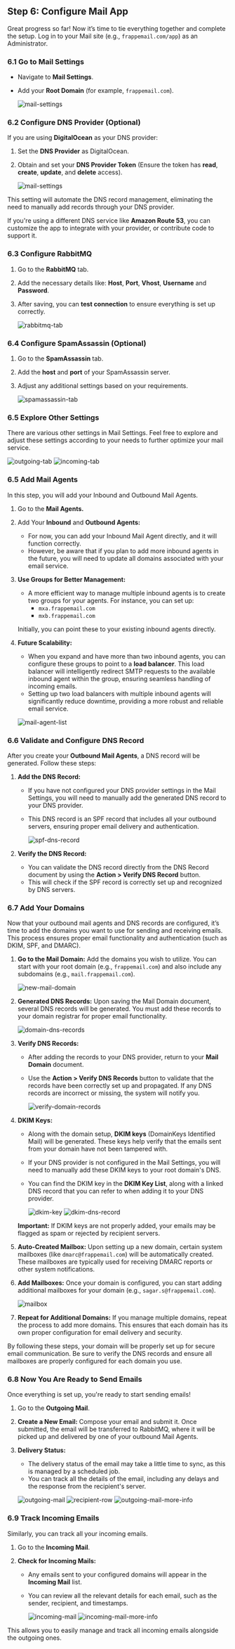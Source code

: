 ## Step 6: Configure Mail App

Great progress so far! Now it’s time to tie everything together and complete the setup. Log in to your Mail site (e.g., `frappemail.com/app`) as an Administrator.

### 6.1 Go to Mail Settings

- Navigate to **Mail Settings**.
- Add your **Root Domain** (for example, `frappemail.com`).

  ![mail-settings](screenshots/6-mail-settings.png)

### 6.2 Configure DNS Provider (Optional)

If you are using **DigitalOcean** as your DNS provider:

1. Set the **DNS Provider** as DigitalOcean.
2. Obtain and set your **DNS Provider Token** (Ensure the token has **read**, **create**, **update**, and **delete** access).

   ![mail-settings](screenshots/6-mail-settings.png)

This setting will automate the DNS record management, eliminating the need to manually add records through your DNS provider.

If you're using a different DNS service like **Amazon Route 53**, you can customize the app to integrate with your provider, or contribute code to support it.

### 6.3 Configure RabbitMQ

1. Go to the **RabbitMQ** tab.
2. Add the necessary details like: **Host**, **Port**, **Vhost**, **Username** and **Password**.
3. After saving, you can **test connection** to ensure everything is set up correctly.

   ![rabbitmq-tab](screenshots/6-rabbitmq-tab.png)

### 6.4 Configure SpamAssassin (Optional)

1. Go to the **SpamAssassin** tab.
2. Add the **host** and **port** of your SpamAssassin server.
3. Adjust any additional settings based on your requirements.

   ![spamassassin-tab](screenshots/6-spamassassin-tab.png)

### 6.5 Explore Other Settings

There are various other settings in Mail Settings. Feel free to explore and adjust these settings according to your needs to further optimize your mail service.

![outgoing-tab](screenshots/6-outgoing-tab.png)
![incoming-tab](screenshots/6-incoming-tab.png)

### 6.5 Add Mail Agents

In this step, you will add your Inbound and Outbound Mail Agents.

1. Go to the **Mail Agents.**

2. Add Your **Inbound** and **Outbound Agents:**

   - For now, you can add your Inbound Mail Agent directly, and it will function correctly.
   - However, be aware that if you plan to add more inbound agents in the future, you will need to update all domains associated with your email service.

3. **Use Groups for Better Management:**

   - A more efficient way to manage multiple inbound agents is to create two groups for your agents. For instance, you can set up:
     - `mxa.frappemail.com`
     - `mxb.frappemail.com`

   Initially, you can point these to your existing inbound agents directly.

4. **Future Scalability:**

   - When you expand and have more than two inbound agents, you can configure these groups to point to a **load balancer**. This load balancer will intelligently redirect SMTP requests to the available inbound agent within the group, ensuring seamless handling of incoming emails.
   - Setting up two load balancers with multiple inbound agents will significantly reduce downtime, providing a more robust and reliable email service.

   ![mail-agent-list](screenshots/6-mail-agent-list.png)

### 6.6 Validate and Configure DNS Record

After you create your **Outbound Mail Agents**, a DNS record will be generated. Follow these steps:

1. **Add the DNS Record:**

   - If you have not configured your DNS provider settings in the Mail Settings, you will need to manually add the generated DNS record to your DNS provider.
   - This DNS record is an SPF record that includes all your outbound servers, ensuring proper email delivery and authentication.

     ![spf-dns-record](screenshots/6-spf-dns-record.png)

2. **Verify the DNS Record:**
   - You can validate the DNS record directly from the DNS Record document by using the **Action > Verify DNS Record** button.
   - This will check if the SPF record is correctly set up and recognized by DNS servers.

### 6.7 Add Your Domains

Now that your outbound mail agents and DNS records are configured, it’s time to add the domains you want to use for sending and receiving emails. This process ensures proper email functionality and authentication (such as DKIM, SPF, and DMARC).

1. **Go to the Mail Domain:** Add the domains you wish to utilize. You can start with your root domain (e.g., `frappemail.com`) and also include any subdomains (e.g., `mail.frappemail.com`).

   ![new-mail-domain](screenshots/6-new-mail-domain.png)

2. **Generated DNS Records:** Upon saving the Mail Domain document, several DNS records will be generated. You must add these records to your domain registrar for proper email functionality.

   ![domain-dns-records](screenshots/6-domain-dns-records.png)

3. **Verify DNS Records:**

   - After adding the records to your DNS provider, return to your **Mail Domain** document.
   - Use the **Action > Verify DNS Records** button to validate that the records have been correctly set up and propagated. If any DNS records are incorrect or missing, the system will notify you.

     ![verify-domain-records](screenshots/6-verify-domain-records.png)

4. **DKIM Keys:**

   - Along with the domain setup, **DKIM keys** (DomainKeys Identified Mail) will be generated. These keys help verify that the emails sent from your domain have not been tampered with.
   - If your DNS provider is not configured in the Mail Settings, you will need to manually add these DKIM keys to your root domain's DNS.
   - You can find the DKIM key in the **DKIM Key List**, along with a linked DNS record that you can refer to when adding it to your DNS provider.

     ![dkim-key](screenshots/6-dkim-key.png)
     ![dkim-dns-record](screenshots/6-dkim-dns-record.png)

   **Important:** If DKIM keys are not properly added, your emails may be flagged as spam or rejected by recipient servers.

5. **Auto-Created Mailbox:** Upon setting up a new domain, certain system mailboxes (like `dmarc@frappemail.com`) will be automatically created. These mailboxes are typically used for receiving DMARC reports or other system notifications.

6. **Add Mailboxes:** Once your domain is configured, you can start adding additional mailboxes for your domain (e.g., `sagar.s@frappemail.com`).

   ![mailbox](screenshots/6-mailbox.png)

7. **Repeat for Additional Domains:** If you manage multiple domains, repeat the process to add more domains. This ensures that each domain has its own proper configuration for email delivery and security.

By following these steps, your domain will be properly set up for secure email communication. Be sure to verify the DNS records and ensure all mailboxes are properly configured for each domain you use.

### 6.8 Now You Are Ready to Send Emails

Once everything is set up, you're ready to start sending emails!

1. Go to the **Outgoing Mail**.

2. **Create a New Email:** Compose your email and submit it. Once submitted, the email will be transferred to RabbitMQ, where it will be picked up and delivered by one of your outbound Mail Agents.

3. **Delivery Status:**

   - The delivery status of the email may take a little time to sync, as this is managed by a scheduled job.
   - You can track all the details of the email, including any delays and the response from the recipient's server.

   ![outgoing-mail](screenshots/6-outgoing-mail.png)
   ![recipient-row](screenshots/6-recipient-row.png)
   ![outgoing-mail-more-info](screenshots/6-outgoing-mail-more-info.png)

### 6.9 Track Incoming Emails

Similarly, you can track all your incoming emails.

1. Go to the **Incoming Mail**.

2. **Check for Incoming Mails:**

   - Any emails sent to your configured domains will appear in the **Incoming Mail** list.
   - You can review all the relevant details for each email, such as the sender, recipient, and timestamps.

     ![incoming-mail](screenshots/6-incoming-mail.png)
     ![incoming-mail-more-info](screenshots/6-incoming-mail-more-info.png)

This allows you to easily manage and track all incoming emails alongside the outgoing ones.
